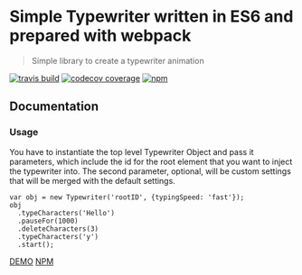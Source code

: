 # Simple Typewriter written in ES6 and prepared with webpack
> Simple library to create a typewriter animation


[![travis build](https://img.shields.io/travis/awlui/animate-typewriter.svg?style=flat-square)](https://travis-ci.org/awlui/animate-typewriter)
[![codecov coverage](https://img.shields.io/codecov/c/github/awlui/animate-typewriter.svg?style=flat-square)](https://codecov.io/gh/awlui/animate-typewriter)
[![npm](https://img.shields.io/npm/dw/webpacktypewriter.svg?style=flat-square)](https://www.npmjs.com/package/webpacktypewriter)

## Documentation
### Usage
You have to instantiate the top level Typewriter Object and pass it parameters, which include the id for the root element that you want to inject the typewriter into. The second parameter, optional, will be custom settings that will be merged with the default settings.

	var obj = new Typewriter('rootID', {typingSpeed: 'fast'});
	obj
	  .typeCharacters('Hello')
	  .pauseFor(1000)
	  .deleteCharacters(3)
	  .typeCharacters('y')
	  .start();

[DEMO](https://awlui.github.io/projects/typewriterLib/)
[NPM](https://www.npmjs.com/package/webpacktypewriter)